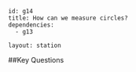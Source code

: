 ````
id: g14
title: How can we measure circles?
dependencies:
  - g13

layout: station
````
##Key Questions